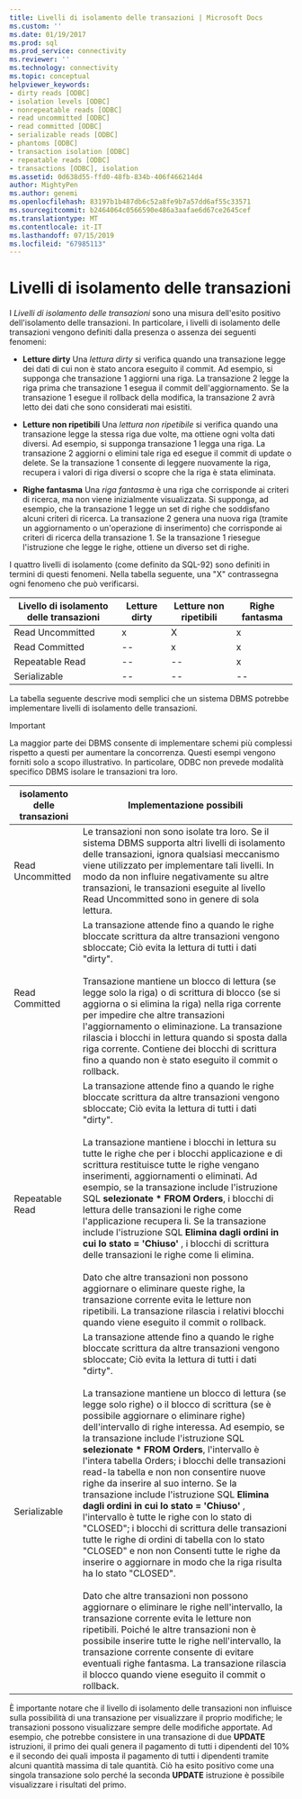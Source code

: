 ```yaml
---
title: Livelli di isolamento delle transazioni | Microsoft Docs
ms.custom: ''
ms.date: 01/19/2017
ms.prod: sql
ms.prod_service: connectivity
ms.reviewer: ''
ms.technology: connectivity
ms.topic: conceptual
helpviewer_keywords:
- dirty reads [ODBC]
- isolation levels [ODBC]
- nonrepeatable reads [ODBC]
- read uncommitted [ODBC]
- read committed [ODBC]
- serializable reads [ODBC]
- phantoms [ODBC]
- transaction isolation [ODBC]
- repeatable reads [ODBC]
- transactions [ODBC], isolation
ms.assetid: 0d638d55-ffd0-48fb-834b-406f466214d4
author: MightyPen
ms.author: genemi
ms.openlocfilehash: 83197b1b487db6c52a8fe9b7a57dd6af55c33571
ms.sourcegitcommit: b2464064c0566590e486a3aafae6d67ce2645cef
ms.translationtype: MT
ms.contentlocale: it-IT
ms.lasthandoff: 07/15/2019
ms.locfileid: "67985113"
---
```

# <a name="transaction-isolation-levels"></a>Livelli di isolamento delle transazioni
I *Livelli di isolamento delle transazioni* sono una misura dell'esito positivo dell'isolamento delle transazioni. In particolare, i livelli di isolamento delle transazioni vengono definiti dalla presenza o assenza dei seguenti fenomeni:  
  
-   **Letture dirty** Una *lettura dirty* si verifica quando una transazione legge dei dati di cui non è stato ancora eseguito il commit. Ad esempio, si supponga che transazione 1 aggiorni una riga. La transazione 2 legge la riga prima che transazione 1 esegua il commit dell'aggiornamento. Se la transazione 1 esegue il rollback della modifica, la transazione 2 avrà letto dei dati che sono considerati mai esistiti.  
  
-   **Letture non ripetibili** Una *lettura non ripetibile* si verifica quando una transazione legge la stessa riga due volte, ma ottiene ogni volta dati diversi. Ad esempio, si supponga transazione 1 legga una riga. La transazione 2 aggiorni o elimini tale riga ed esegue il commit di update o delete. Se la transazione 1 consente di leggere nuovamente la riga, recupera i valori di riga diversi o scopre che la riga è stata eliminata.  
  
-   **Righe fantasma** Una *riga fantasma* è una riga che corrisponde ai criteri di ricerca, ma non viene inizialmente visualizzata. Si supponga, ad esempio, che la transazione 1 legge un set di righe che soddisfano alcuni criteri di ricerca. La transazione 2 genera una nuova riga (tramite un aggiornamento o un'operazione di inserimento) che corrisponde ai criteri di ricerca della transazione 1. Se la transazione 1 riesegue l'istruzione che legge le righe, ottiene un diverso set di righe.  
  
 I quattro livelli di isolamento (come definito da SQL-92) sono definiti in termini di questi fenomeni. Nella tabella seguente, una "X" contrassegna ogni fenomeno che può verificarsi.  
  
|Livello di isolamento delle transazioni|Letture dirty|Letture non ripetibili|Righe fantasma|  
|---------------------------------|-----------------|-------------------------|--------------|  
|Read Uncommitted|x|X|x|  
|Read Committed|--|x|x|  
|Repeatable Read|--|--|x|  
|Serializable|--|--|--|  
  
 La tabella seguente descrive modi semplici che un sistema DBMS potrebbe implementare livelli di isolamento delle transazioni.  
  
> [!IMPORTANT]  
>  La maggior parte dei DBMS consente di implementare schemi più complessi rispetto a questi per aumentare la concorrenza. Questi esempi vengono forniti solo a scopo illustrativo. In particolare, ODBC non prevede modalità specifico DBMS isolare le transazioni tra loro.  
  
|isolamento delle transazioni|Implementazione possibili|  
|---------------------------|-----------------------------|  
|Read Uncommitted|Le transazioni non sono isolate tra loro. Se il sistema DBMS supporta altri livelli di isolamento delle transazioni, ignora qualsiasi meccanismo viene utilizzato per implementare tali livelli. In modo da non influire negativamente su altre transazioni, le transazioni eseguite al livello Read Uncommitted sono in genere di sola lettura.|  
|Read Committed|La transazione attende fino a quando le righe bloccate scrittura da altre transazioni vengono sbloccate; Ciò evita la lettura di tutti i dati "dirty".<br /><br /> Transazione mantiene un blocco di lettura (se legge solo la riga) o di scrittura di blocco (se si aggiorna o si elimina la riga) nella riga corrente per impedire che altre transazioni l'aggiornamento o eliminazione. La transazione rilascia i blocchi in lettura quando si sposta dalla riga corrente. Contiene dei blocchi di scrittura fino a quando non è stato eseguito il commit o rollback.|  
|Repeatable Read|La transazione attende fino a quando le righe bloccate scrittura da altre transazioni vengono sbloccate; Ciò evita la lettura di tutti i dati "dirty".<br /><br /> La transazione mantiene i blocchi in lettura su tutte le righe che per i blocchi applicazione e di scrittura restituisce tutte le righe vengano inserimenti, aggiornamenti o eliminati. Ad esempio, se la transazione include l'istruzione SQL **selezionate \* FROM Orders**, i blocchi di lettura delle transazioni le righe come l'applicazione recupera li. Se la transazione include l'istruzione SQL **Elimina dagli ordini in cui lo stato = 'Chiuso'** , i blocchi di scrittura delle transazioni le righe come li elimina.<br /><br /> Dato che altre transazioni non possono aggiornare o eliminare queste righe, la transazione corrente evita le letture non ripetibili. La transazione rilascia i relativi blocchi quando viene eseguito il commit o rollback.|  
|Serializable|La transazione attende fino a quando le righe bloccate scrittura da altre transazioni vengono sbloccate; Ciò evita la lettura di tutti i dati "dirty".<br /><br /> La transazione mantiene un blocco di lettura (se legge solo righe) o il blocco di scrittura (se è possibile aggiornare o eliminare righe) dell'intervallo di righe interessa. Ad esempio, se la transazione include l'istruzione SQL **selezionate \* FROM Orders**, l'intervallo è l'intera tabella Orders; i blocchi delle transazioni read-la tabella e non non consentire nuove righe da inserire al suo interno. Se la transazione include l'istruzione SQL **Elimina dagli ordini in cui lo stato = 'Chiuso'** , l'intervallo è tutte le righe con lo stato di "CLOSED"; i blocchi di scrittura delle transazioni tutte le righe di ordini di tabella con lo stato "CLOSED" e non non Consenti tutte le righe da inserire o aggiornare in modo che la riga risulta ha lo stato "CLOSED".<br /><br /> Dato che altre transazioni non possono aggiornare o eliminare le righe nell'intervallo, la transazione corrente evita le letture non ripetibili. Poiché le altre transazioni non è possibile inserire tutte le righe nell'intervallo, la transazione corrente consente di evitare eventuali righe fantasma. La transazione rilascia il blocco quando viene eseguito il commit o rollback.|  
  
 È importante notare che il livello di isolamento delle transazioni non influisce sulla possibilità di una transazione per visualizzare il proprio modifiche; le transazioni possono visualizzare sempre delle modifiche apportate. Ad esempio, che potrebbe consistere in una transazione di due **UPDATE** istruzioni, il primo dei quali genera il pagamento di tutti i dipendenti del 10% e il secondo dei quali imposta il pagamento di tutti i dipendenti tramite alcuni quantità massima di tale quantità. Ciò ha esito positivo come una singola transazione solo perché la seconda **UPDATE** istruzione è possibile visualizzare i risultati del primo.
